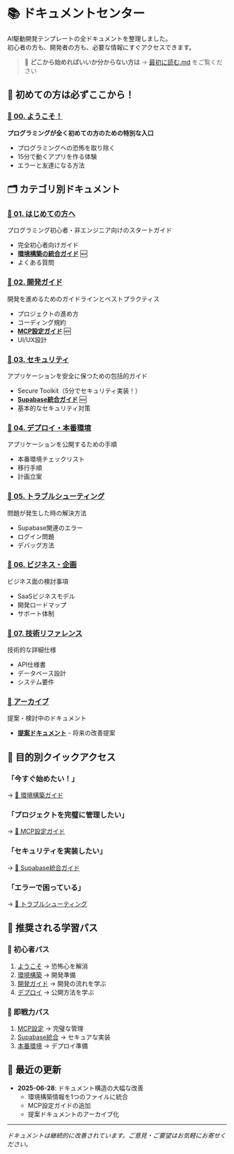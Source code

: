 # 📚 ドキュメントセンター

AI駆動開発テンプレートの全ドキュメントを整理しました。  
初心者の方も、開発者の方も、必要な情報にすぐアクセスできます。

> 🧭 **どこから始めればいいか分からない方は** → [最初に読む.md](最初に読む.md) をご覧ください

## 🌈 初めての方は必ずここから！

### [🎯 00. ようこそ！](./00-welcome/)
**プログラミングが全く初めての方のための特別な入口**
- プログラミングへの恐怖を取り除く
- 15分で動くアプリを作る体験
- エラーと友達になる方法

## 🗂️ カテゴリ別ドキュメント

### [📗 01. はじめての方へ](./01-getting-started/)
プログラミング初心者・非エンジニア向けのスタートガイド
- 完全初心者向けガイド
- **[環境構築の統合ガイド](./01-getting-started/ENVIRONMENT_SETUP.md)** 🆕
- よくある質問

### [📘 02. 開発ガイド](./02-development/)
開発を進めるためのガイドラインとベストプラクティス
- プロジェクトの進め方
- コーディング規約
- **[MCP設定ガイド](./02-development/07-MCP設定ガイド.md)** 🆕
- UI/UX設計

### [📕 03. セキュリティ](./03-security/)
アプリケーションを安全に保つための包括的ガイド
- Secure Toolkit（5分でセキュリティ実装！）
- **[Supabase統合ガイド](./03-security/SUPABASE_INTEGRATION_GUIDE.md)** 🆕
- 基本的なセキュリティ対策

### [📙 04. デプロイ・本番環境](./04-deployment/)
アプリケーションを公開するための手順
- 本番環境チェックリスト
- 移行手順
- 計画立案

### [📓 05. トラブルシューティング](./05-troubleshooting/)
問題が発生した時の解決方法
- Supabase関連のエラー
- ログイン問題
- デバッグ方法

### [📔 06. ビジネス・企画](./06-business/)
ビジネス面の検討事項
- SaaSビジネスモデル
- 開発ロードマップ
- サポート体制

### [📖 07. 技術リファレンス](./07-technical/)
技術的な詳細仕様
- API仕様書
- データベース設計
- システム要件

### [📂 アーカイブ](./archive/)
提案・検討中のドキュメント
- **[提案ドキュメント](./archive/proposals/)** - 将来の改善提案

## 🎯 目的別クイックアクセス

### 「今すぐ始めたい！」
→ [📗 環境構築ガイド](./01-getting-started/ENVIRONMENT_SETUP.md)

### 「プロジェクトを完璧に管理したい」
→ [📘 MCP設定ガイド](./02-development/07-MCP設定ガイド.md)

### 「セキュリティを実装したい」
→ [📕 Supabase統合ガイド](./03-security/SUPABASE_INTEGRATION_GUIDE.md)

### 「エラーで困っている」
→ [📓 トラブルシューティング](./05-troubleshooting/)

## 🚀 推奨される学習パス

### 🌱 初心者パス
1. [ようこそ](./00-welcome/) → 恐怖心を解消
2. [環境構築](./01-getting-started/ENVIRONMENT_SETUP.md) → 開発準備
3. [開発ガイド](./02-development/) → 開発の流れを学ぶ
4. [デプロイ](./04-deployment/) → 公開方法を学ぶ

### 🏃 即戦力パス
1. [MCP設定](./02-development/07-MCP設定ガイド.md) → 完璧な管理
2. [Supabase統合](./03-security/SUPABASE_INTEGRATION_GUIDE.md) → セキュアな実装
3. [本番環境](./04-deployment/01-本番環境チェックリスト.md) → デプロイ準備

## 📝 最近の更新

- **2025-06-28**: ドキュメント構造の大幅な改善
  - 環境構築情報を1つのファイルに統合
  - MCP設定ガイドの追加
  - 提案ドキュメントのアーカイブ化

---

*ドキュメントは継続的に改善されています。ご意見・ご要望はお気軽にお寄せください。*